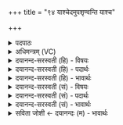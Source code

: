 +++
title = "९४ याश्चेदमुपशृण्वन्ति याश्च"

+++
<details><summary>पदपाठः</summary>

याः। च॒। इ॒दम्। उ॒प॒शृ॒ण्वन्तीत्यु॑पऽशृ॒ण्वन्ति॑। याः। च॒। दू॒रम्। परा॑गता॒ इति॒ परा॑ऽगताः। सर्वाः॑। सं॒गत्येति॑ सम्ऽगत्य॑। वी॒रु॒धः॒। अ॒स्यै। सम्। द॒त्त॒। वी॒र्य्य᳖म्। ९४।
</details>

<details><summary>अधिमन्त्रम् (VC)</summary>

- भिषजो देवताः
- वरुण ऋषिः
- विराडनुष्टुप्
- गान्धारः
</details>

<details><summary>दयानन्द-सरस्वती (हि) - विषयः</summary>

शुद्ध देशों से ओषधियों का ग्रहण करें, यह विषय अगले मन्त्र में कहा है ॥
</details>

<details><summary>दयानन्द-सरस्वती (हि) - पदार्थः</summary>

पदार्थान्वयभाषाः -  हे विद्वानो ! आप लोग (याः) जो (च) विदित हुई और जिनको (उपशृण्वन्ति) सुनते हैं, (याः) जो (च) समीप हों, और जो (दूरम्) दूर देश में (परागताः) प्राप्त हो सकती हैं, उन (सर्वाः) सब (वीरुधः) वृक्ष आदि ओषधियों को (सङ्गत्य) निकट प्राप्त कर (इदम्) इस (वीर्य्यम्) शरीर के पराक्रम को वैद्य मनुष्य लोग जैसे सिद्ध करते हैं, वैसे उन ओषधियों का विज्ञान (अस्यै) इस कन्या को (संदत्त) सम्यक् प्रकार से दीजिये ॥९४ ॥
</details>

<details><summary>दयानन्द-सरस्वती (हि) - भावार्थः</summary>

भावार्थभाषाः -  हे मनुष्यो ! तुम लोग, जो ओषधियाँ दूर वा समीप में रोगों को हरने और बल करने हारी सुनी जाती हैं, उनको उपकार में ला के रोगरहित होओ ॥९४ ॥
</details>

<details><summary>दयानन्द-सरस्वती (सं) - विषयः</summary>

शुद्धेभ्यो देशेभ्य ओषधयः संग्राह्या इत्याह ॥
</details>

<details><summary>दयानन्द-सरस्वती (सं) - पदार्थः</summary>

पदार्थान्वयभाषाः -  हे विद्वांसः ! भवन्तो याश्चोपशृण्वन्ति, याश्च दूरं परागतास्ताः सर्वा वीरुधः सङ्गत्येदं वीर्य्यं प्रसाध्नुवन्ति, तासां विज्ञानमस्यै कन्यायै संदत्त ॥९४ ॥
</details>

<details><summary>दयानन्द-सरस्वती (सं) - भावार्थः</summary>

भावार्थभाषाः -  हे मनुष्याः ! या ओषधयो दूरसमीपस्था रोगापहारिण्यो बलकारिण्यः श्रूयन्ते, ता उपयुज्यारोगिणो भवत ॥९४ ॥
</details>

<details><summary>सविता जोशी ← दयानन्दः (म) - भावार्थः</summary>

भावार्थभाषाः -  हे माणसांनो ! जवळ असलेल्या किंवा दूर असलेल्या रोगनाशक व बलदायक अशा औषधांचे ज्ञान प्राप्त करून त्यांचा उपयोग करून निरोगी बना.
</details>